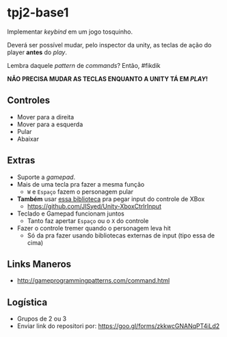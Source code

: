 # tpj2-base1

Implementar _keybind_ em um jogo tosquinho.

Deverá ser possível mudar, pelo inspector da unity, as teclas de ação do player **antes** do _play_.

Lembra daquele _pattern_ de _commands_? Então, #fikdik

**NÃO PRECISA MUDAR AS TECLAS ENQUANTO A UNITY TÁ EM _PLAY_!**

## Controles

- Mover para a direita
- Mover para a esquerda
- Pular
- Abaixar

## Extras

- Suporte a _gamepad_.
- Mais de uma tecla pra fazer a mesma função
  - `W` e `Espaço` fazem o personagem pular
- **Também** usar [essa biblioteca](https://github.com/JISyed/Unity-XboxCtrlrInput) pra pegar input do controle de XBox
  - https://github.com/JISyed/Unity-XboxCtrlrInput
- Teclado e Gamepad funcionam juntos
  - Tanto faz apertar `Espaço` ou o `X` do controle
- Fazer o controle tremer quando o personagem leva hit
  - Só da pra fazer usando bibliotecas externas de input (tipo essa de cima)

## Links Maneros

- http://gameprogrammingpatterns.com/command.html

## Logística

- Grupos de 2 ou 3
- Enviar link do repositori por: https://goo.gl/forms/zkkwcGNANqPT4iLd2
